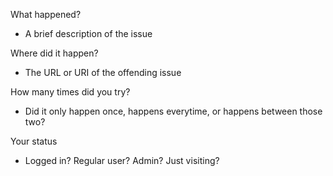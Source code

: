 What happened?

* A brief description of the issue

Where did it happen?

* The URL or URI of the offending issue

How many times did you try?

* Did it only happen once, happens everytime, or happens between those two?

Your status

* Logged in? Regular user? Admin? Just visiting?
